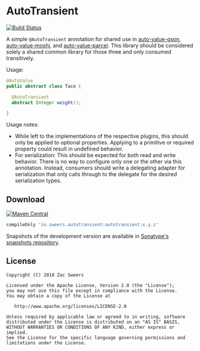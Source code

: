 AutoTransient
=============

[![Build Status](https://travis-ci.org/ZacSweers/AutoTransient.svg?branch=master)](https://travis-ci.org/ZacSweers/AutoTransient)

A simple `@AutoTransient` annotation for shared use in [auto-value-gson][avg], [auto-value-moshi][avm], and [auto-value-parcel][avp]. This library should be considered solely a shared common library for those three and only consumed transitively.

Usage:

```java
@AutoValue
public abstract class Taco {

  @AutoTransient
  abstract Integer weight();

}
```

Usage notes:
* While left to the implementations of the respective plugins, this should only be applied to optional properties. Applying to a primitive or required property could result in undefined behavior.
* For serialization: This should be expected for both read and write behavior. There is no way to configure only one or the other via this annotation. Instead, consumers should write a delegating adapter for serialization that only calls through to the delegate for the desired serialization types.

Download
--------

[![Maven Central](https://img.shields.io/maven-central/v/io.sweers.autotransient/auto-value-transient.svg)](https://mvnrepository.com/artifact/io.sweers.autotransient/auto-value-transient)
```gradle
compileOnly 'io.sweers.autotransient:autotransient:x.y.z'
```

Snapshots of the development version are available in [Sonatype's snapshots repository][snapshots].

License
-------

    Copyright (C) 2018 Zac Sweers

    Licensed under the Apache License, Version 2.0 (the "License");
    you may not use this file except in compliance with the License.
    You may obtain a copy of the License at

       http://www.apache.org/licenses/LICENSE-2.0

    Unless required by applicable law or agreed to in writing, software
    distributed under the License is distributed on an "AS IS" BASIS,
    WITHOUT WARRANTIES OR CONDITIONS OF ANY KIND, either express or implied.
    See the License for the specific language governing permissions and
    limitations under the License.

 [snapshots]: https://oss.sonatype.org/content/repositories/snapshots/
 [avg]: https://github.com/rharter/auto-value-gson
 [avm]: https://github.com/rharter/auto-value-moshi
 [avp]: https://github.com/rharter/auto-value-parcel

